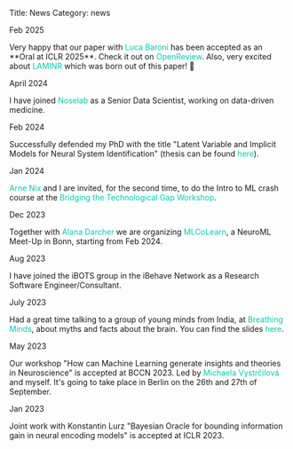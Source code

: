 Title: News
Category: news

<div class="flex">
    <div class="date_box">
        <p>Feb 2025</p>
    </div>
    <span>
        Very happy that our paper with <a style="color: #00CBB0;text-decoration: none;"href="https://x.com/LuchinoBaroni">Luca Baroni</a> has been accepted as an **Oral at ICLR 2025**. Check it out on <a style="color: #00CBB0;text-decoration: none;"href="https://shorturl.at/08968">OpenReview</a>. Also, very excited about <a style="color: #00CBB0;text-decoration: none;"href="https://github.com/sinzlab/laminr">LAMINR</a> which was born out of this paper! 🚀
    </span>
</div>

<div class="flex">
    <div class="date_box">
        <p>April 2024</p>
    </div>
    <span>
        I have joined <a style="color: #00CBB0;text-decoration: none;" href="https://noselab.com/">Noselab</a> as a Senior Data Scientist, working on data-driven medicine.
    </span>
</div>

<div class="flex">
    <div class="date_box">
        <p>Feb 2024</p>
    </div>
    <span>
        Successfully defended my PhD with the title "Latent Variable and Implicit Models for Neural System Identification" (thesis can be found <a style="color: #00CBB0;text-decoration: none;" href="http://dx.doi.org/10.15496/publikation-93809">here</a>).
    </span>
</div>

<div class="flex">
    <div class="date_box">
        <p>Jan 2024</p>
    </div>
    <span>
        <a style="color: #00CBB0;text-decoration: none;" href="https://twitter.com/ArneNix">Arne Nix</a> and I are invited, for the second time, to do the Intro to ML crash course at the <a style="color: #00CBB0;text-decoration: none;" href="https://www.eva.mpg.de/de/comparative-cultural-psychology/events/2024-btg2/">Bridging the Technological Gap Workshop</a>.
    </span>
</div>

<div class="flex">
    <div class="date_box">
        <p>Dec 2023</p>
    </div>
    <span>
        Together with <a style="color: #00CBB0;text-decoration: none;" href="https://www.linkedin.com/in/alana-darcher">Alana Darcher</a> we are organizing <a style="color: #00CBB0;text-decoration: none;" href="https://mlcolearn.github.io/">MLCoLearn</a>, a NeuroML Meet-Up in Bonn, starting from Feb 2024.
    </span>
</div>

<div class="flex">
    <div class="date_box">
        <p>Aug 2023</p>
    </div>
    <span>
        I have joined the iBOTS group in the iBehave Network as a Research Software Engineer/Consultant.
    </span>
</div>

<div class="flex">
    <div class="date_box">
        <p>July 2023</p>
    </div>
    <span>
        Had a great time talking to a group of young minds from India, at <a style="color: #00CBB0;text-decoration: none;" href="https://breathingminds.in/">Breathing Minds</a>, about myths and facts about the brain. You can find the slides <a style="color: #00CBB0;text-decoration: none;" href="https://docs.google.com/presentation/d/12wKzW90IZwIL45gEB3KWHucS0dxLrTV4JZ10kEBZvlo/edit?usp=sharing">here</a>.
    </span>
</div>

<div class="flex">
    <div class="date_box">
        <p>May 2023</p>
    </div>
    <span>
        Our workshop "How can Machine Learning generate insights and theories in Neuroscience" is accepted at BCCN 2023. Led by <a style="color: #00CBB0;text-decoration: none;" href="https://www.linkedin.com/in/m-vys/">Michaela Vystrčilová</a> and myself. It's going to take place in Berlin on the 26th and 27th of September.
    </span>
</div>

<div class="flex">
    <div class="date_box">
        <p>Jan 2023</p>
    </div>
    <span>
        Joint work with Konstantin Lurz "Bayesian Oracle for bounding information gain in neural encoding models" is accepted at ICLR 2023.
    </span>
</div>

<!-- <div class="flex">
    <div class="date_box">
        <p>Oct 2022</p>
    </div>
    <span>
        Our paper "Learning Invariance Manifolds of Visual Sensory Neurons" is accepted at NeurIPS 2022 Workshop NeurReps. Led jointly with Luca Baroni.
    </span>
</div> -->

<!-- <div class="flex">
    <div class="date_box">
        <p>Oct 2022</p>
    </div>
    <span>
        Our 4-page extended abstract on "Bayesian Oracle for bounding information gain in neural encoding models" got accepted at NeurIPS 2022 Workshop InfoCog. Led jointly with Konstantin Lurz.
    </span>
</div> -->

<!-- <div class="flex">
    <div class="date_box">
        <p>Sep 2022</p>
    </div>
    <span>
        Our crash course "An Introduction to Machine Learning" is now availabe <a style="color: #00CBB0;text-decoration: none;" href="https://youtube.com/playlist?list=PLyo4bHRa2OKK_a_PdN7Dgc9VSSji8c1EO&si=3stQ963mthwac-Yl">on YouTube</a>. Co-created with Arne Nix.
    </span>
</div> -->

<!-- <div class="flex">
    <div class="date_box">
        <p>May 2022</p>
    </div>
    <span>
        Our Sensorium competition "on predicting large-scale mouse primary visual cortex activity" got accepted at NeurIPS 2022. Co-organized with Konstantin Willeke and many other colleagues.
    </span>
</div> -->